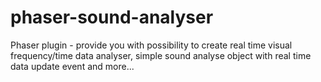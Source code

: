 # phaser-sound-analyser
Phaser plugin - provide you with possibility to create real time visual frequency/time data analyser, simple sound analyse object with real time data update event and more...
